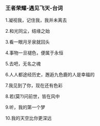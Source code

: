 ### 王者荣耀-遇见飞天-台词

1.凝视我，记住我，我并未离去

2.和光同尘，结缘之始

3.看一眼月牙泉就回头

4.事物一旦褪色，便属于永恒

5.去吧，无名之魂

6.人人都途经历史，邂逅九色鹿的人是幸福的

7.我见到了你，现在还有色彩

8.若(莫?)问前世，皆在风中

9.听，我的第一个梦

10.我的天空比你更深远
